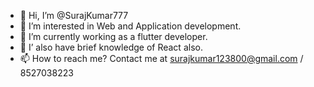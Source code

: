 - 👋 Hi, I’m @SurajKumar777
- 👀 I’m interested in Web and Application development.
- 🌱 I’m currently working as a flutter developer.
- 💞️ I’ also have brief knowledge of React also.
- 📫 How to reach me? Contact me at surajkumar123800@gmail.com / 8527038223

<!---
SurajKumar777/SurajKumar777 is a ✨ special ✨ repository because its `README.md` (this file) appears on your GitHub profile.
You can click the Preview link to take a look at your changes.
--->
